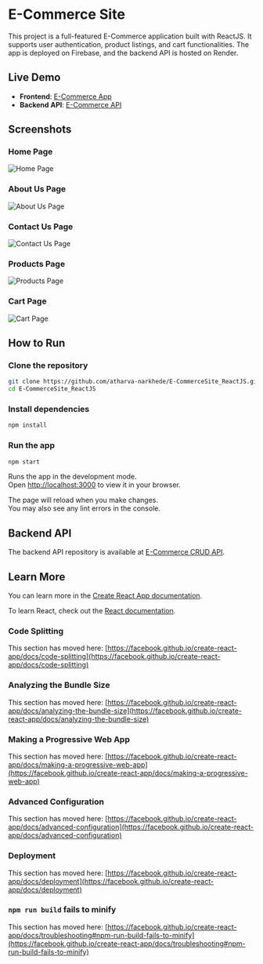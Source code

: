 
# E-Commerce Site

This project is a full-featured E-Commerce application built with ReactJS. It supports user authentication, product listings, and cart functionalities. The app is deployed on Firebase, and the backend API is hosted on Render.

## Live Demo

- **Frontend**: [E-Commerce App](https://e-commerce-a3b26.web.app)
- **Backend API**: [E-Commerce API](https://e-commerce-crud.onrender.com/api)

## Screenshots

### Home Page
![Home Page](https://github.com/atharva-narkhede/E-CommerceSite_ReactJS/assets/106006803/0dc4bc15-f6aa-4106-b15d-1b3b11a0722a)

### About Us Page
![About Us Page](https://github.com/atharva-narkhede/E-CommerceSite_ReactJS/assets/106006803/60026dc8-ac8d-4e0e-b623-c0b7cf08a8a4)

### Contact Us Page
![Contact Us Page](https://github.com/atharva-narkhede/E-CommerceSite_ReactJS/assets/106006803/41a71cce-dd1f-4afc-ba61-162d12473f28)

### Products Page
![Products Page](https://github.com/atharva-narkhede/E-CommerceSite_ReactJS/assets/106006803/5acfae0f-a810-4aa2-94b5-75ab1fa16510)

### Cart Page
![Cart Page](https://github.com/atharva-narkhede/E-CommerceSite_ReactJS/assets/106006803/2c335fe1-aebb-44e4-8128-32eca493cbee)

## How to Run

### Clone the repository

```sh
git clone https://github.com/atharva-narkhede/E-CommerceSite_ReactJS.git
cd E-CommerceSite_ReactJS
```

### Install dependencies

```sh
npm install
```

### Run the app

```sh
npm start
```

Runs the app in the development mode.\
Open [http://localhost:3000](http://localhost:3000) to view it in your browser.

The page will reload when you make changes.\
You may also see any lint errors in the console.

## Backend API

The backend API repository is available at [E-Commerce CRUD API](https://github.com/atharva-narkhede/E-Commerce_CRUD).

## Learn More

You can learn more in the [Create React App documentation](https://facebook.github.io/create-react-app/docs/getting-started).

To learn React, check out the [React documentation](https://reactjs.org/).

### Code Splitting

This section has moved here: [https://facebook.github.io/create-react-app/docs/code-splitting](https://facebook.github.io/create-react-app/docs/code-splitting)

### Analyzing the Bundle Size

This section has moved here: [https://facebook.github.io/create-react-app/docs/analyzing-the-bundle-size](https://facebook.github.io/create-react-app/docs/analyzing-the-bundle-size)

### Making a Progressive Web App

This section has moved here: [https://facebook.github.io/create-react-app/docs/making-a-progressive-web-app](https://facebook.github.io/create-react-app/docs/making-a-progressive-web-app)

### Advanced Configuration

This section has moved here: [https://facebook.github.io/create-react-app/docs/advanced-configuration](https://facebook.github.io/create-react-app/docs/advanced-configuration)

### Deployment

This section has moved here: [https://facebook.github.io/create-react-app/docs/deployment](https://facebook.github.io/create-react-app/docs/deployment)

### `npm run build` fails to minify

This section has moved here: [https://facebook.github.io/create-react-app/docs/troubleshooting#npm-run-build-fails-to-minify](https://facebook.github.io/create-react-app/docs/troubleshooting#npm-run-build-fails-to-minify)

